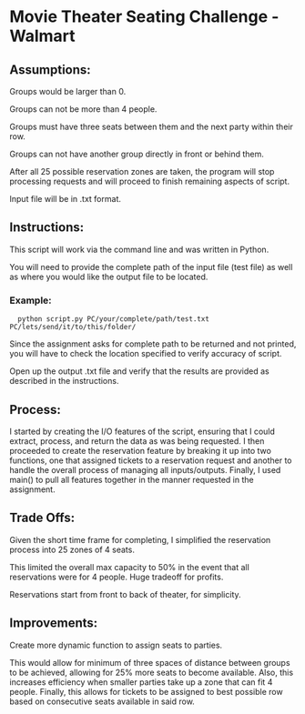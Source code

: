 # Movie Theater Seating Challenge - Walmart

## Assumptions:

Groups would be larger than 0.

Groups can not be more than 4 people.

Groups must have three seats between them and the next party within their row.

Groups can not have another group directly in front or behind them.

After all 25 possible reservation zones are taken, the program will stop processing requests and will proceed to finish remaining aspects of script.

Input file will be in .txt format.


## Instructions:

This script will work via the command line and was written in Python.

You will need to provide the complete path of the input file (test file) as well as where you would like the output file to be located.

  ### Example:
  
      python script.py PC/your/complete/path/test.txt  PC/lets/send/it/to/this/folder/
  
Since the assignment asks for complete path to be returned and not printed, you will have to check the location specified to verify accuracy of script.

Open up the output .txt file and verify that the results are provided as described in the instructions.

## Process:

I started by creating the I/O features of the script, ensuring that I could extract, process, and return the data as was being requested.
I then proceeded to create the reservation feature by breaking it up into two functions, one that assigned tickets to a reservation request and another to handle the overall process of managing all inputs/outputs.
Finally, I used main() to pull all features together in the manner requested in the assignment. 

## Trade Offs:

Given the short time frame for completing, I simplified the reservation process into 25 zones of 4 seats.

This limited the overall max capacity to 50% in the event that all reservations were for 4 people. Huge tradeoff for profits.

Reservations start from front to back of theater, for simplicity. 

## Improvements:

Create more dynamic function to assign seats to parties.

  This would allow for minimum of three spaces of distance between groups to be achieved, allowing for 25% more seats to become available.
  Also, this increases efficiency when smaller parties take up a zone that can fit 4 people.
  Finally, this allows for tickets to be assigned to best possible row based on consecutive seats available in said row.
